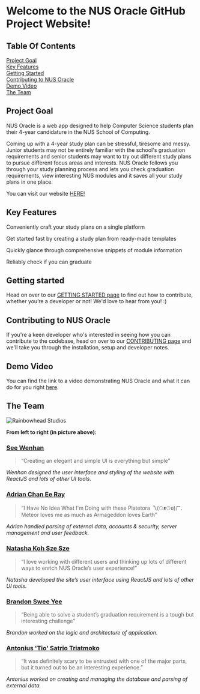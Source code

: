 Welcome to the NUS Oracle GitHub Project Website!
====================================================

Table Of Contents
------------
[Project Goal](#project-goal)      
[Key Features](#key-features)      
[Getting Started](#getting-started)        
[Contributing to NUS Oracle](#contributing-to-nus-oracle)        
[Demo Video](#demo-video)        
[The Team](#the-team)        

Project Goal
------------
NUS Oracle is a web app designed to help Computer Science students plan their 4-year candidature in the NUS School of Computing.

Coming up with a 4-year study plan can be stressful, tiresome and messy. Junior students may not be entirely familiar with the school's graduation requirements and senior students may want to try out different study plans to pursue different focus areas and interests. NUS Oracle follows you through your study planning process and lets you check graduation requirements, view interesting NUS modules and it saves all your study plans in one place.

You can visit our website [HERE!](https://nus-oracle.herokuapp.com)

Key Features
------------
Conveniently craft your study plans on a single platform

Get started fast by creating a study plan from ready-made templates

Quickly glance through comprehensive snippets of module information

Reliably check if you can graduate

Getting started
----------------
Head on over to our [GETTING STARTED page](https://github.com/nus-mtp/nus-oracle/wiki/getting-started) to find out how to contribute, whether you’re a developer or not! We'd love to hear from you! :)

Contributing to NUS Oracle
---------------------------
If you're a keen developer who's interested in seeing how you can contribute to the codebase, head on over to our [CONTRIBUTING page](https://github.com/nus-mtp/nus-oracle/blob/master/CONTRIBUTING.md) and we'll take you through the installation, setup and developer notes.

Demo Video
-----------
You can find the link to a video demonstrating NUS Oracle and what it can do for you right [here](www.youtube.com).

The Team
---------
![Rainbowhead Studios](https://nus-mtp.github.io/1617/images/rainbowhead.jpg "Rainbowhead Studios")

**From left to right (in picture above):**
### [See Wenhan](https://github.com/walrys)
> “Creating an elegant and simple UI is everything but simple”

*Wenhan designed the user interface and styling of the website with ReactJS and lots of other UI tools.*     

### [Adrian Chan Ee Ray](https://github.com/IamVacer)
> “I Have No Idea What I'm Doing with these Platetora 乁(⚆ᴥ⚆ʋ)ㄏ. Meteor loves me as much as Armageddon loves Earth”      

*Adrian handled parsing of external data, accounts & security, server management and user feedback.*       

### [Natasha Koh Sze Sze](https://github.com/NatashaKSS)
> “I love working with different users and thinking up lots of different ways to enrich NUS Oracle’s user experience!”       

*Natasha developed the site’s user interface using ReactJS and lots of other UI tools.*      

### [Brandon Swee Yee](https://github.com/bsweeyee)
> “Being able to solve a student’s graduation requirement is a tough but interesting challenge”       

*Brandon worked on the logic and architecture of application.*      

### [Antonius 'Tio' Satrio Triatmoko](https://github.com/Satrio1610)        
> “It was definitely scary to be entrusted with one of the major parts, but it turned out to be an interesting experience.”      

*Antonius worked on creating and managing the database and parsing of external data.*       
